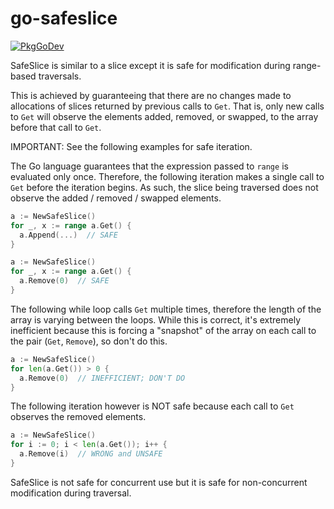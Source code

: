 # go-safeslice

[![PkgGoDev](https://pkg.go.dev/badge/github.com/jabolopes/go-safeslice)](https://pkg.go.dev/github.com/jabolopes/go-safeslice)

SafeSlice is similar to a slice except it is safe for modification
during range-based traversals.

This is achieved by guaranteeing that there are no changes made to
allocations of slices returned by previous calls to `Get`. That is,
only new calls to `Get` will observe the elements added, removed, or
swapped, to the array before that call to `Get`.

IMPORTANT: See the following examples for safe iteration.

The Go language guarantees that the expression passed to `range` is
evaluated only once. Therefore, the following iteration makes a
single call to `Get` before the iteration begins. As such, the
slice being traversed does not observe the added / removed /
swapped elements.

```go
a := NewSafeSlice()
for _, x := range a.Get() {
  a.Append(...)  // SAFE
}

a := NewSafeSlice()
for _, x := range a.Get() {
  a.Remove(0)  // SAFE
}
```

The following while loop calls `Get` multiple times, therefore the
length of the array is varying between the loops. While this is
correct, it's extremely inefficient because this is forcing a
"snapshot" of the array on each call to the pair (`Get`, `Remove`), so
don't do this.

```go
a := NewSafeSlice()
for len(a.Get()) > 0 {
  a.Remove(0)  // INEFFICIENT; DON'T DO
}
```

The following iteration however is NOT safe because each call to
`Get` observes the removed elements.

```go
a := NewSafeSlice()
for i := 0; i < len(a.Get()); i++ {
  a.Remove(i)  // WRONG and UNSAFE
}
```

SafeSlice is not safe for concurrent use but it is safe for
non-concurrent modification during traversal.
